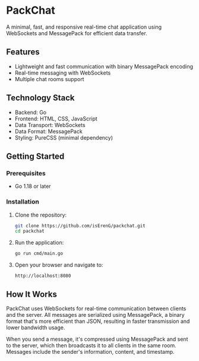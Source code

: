 # PackChat

A minimal, fast, and responsive real-time chat application using WebSockets and MessagePack for efficient data transfer.

## Features
- Lightweight and fast communication with binary MessagePack encoding
- Real-time messaging with WebSockets
- Multiple chat rooms support


## Technology Stack
- Backend: Go
- Frontend: HTML, CSS, JavaScript
- Data Transport: WebSockets
- Data Format: MessagePack
- Styling: PureCSS (minimal dependency)

## Getting Started

### Prerequisites

- Go 1.18 or later

### Installation

1. Clone the repository:
   ```bash
   git clone https://github.com/isErenG/packchat.git
   cd packchat
   ```

2. Run the application:
   ```bash
   go run cmd/main.go
   ```

3. Open your browser and navigate to:
   ```
   http://localhost:8080
   ```

## How It Works

PackChat uses WebSockets for real-time communication between clients and the server. All messages are serialized using MessagePack, a binary format that's more efficient than JSON, resulting in faster transmission and lower bandwidth usage.

When you send a message, it's compressed using MessagePack and sent to the server, which then broadcasts it to all clients in the same room. Messages include the sender's information, content, and timestamp.
